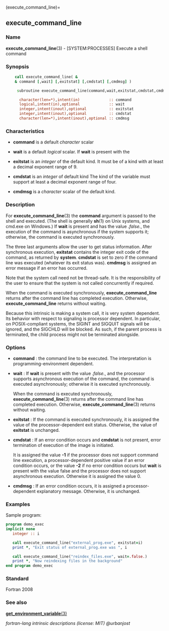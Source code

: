 (execute_command_line)=
## execute_command_line

### **Name**

**execute_command_line**(3) - \[SYSTEM:PROCESSES\] Execute a shell command

### **Synopsis**

```fortran
    call execute_command_line( &
    & command [,wait] [,exitstat] [,cmdstat] [,cmdmsg] )
```

```fortran
     subroutine execute_command_line(command,wait,exitstat,cmdstat,cmdmsg)

      character(len=*),intent(in)             :: command
      logical,intent(in),optional             :: wait
      integer,intent(inout),optional          :: exitstat
      integer,intent(inout),optional          :: cmdstat
      character(len=*),intent(inout),optional :: cmdmsg
```

### **Characteristics**

- **command** is a default _character_ scalar
- **wait** is a default _logical_ scalar. If **wait** is present with the
- **exitstat** is an _integer_ of the default kind.
  It must be of a kind with at least a decimal exponent range of 9.
- **cmdstat** is an _integer_ of default kind
  The kind of the variable must support at least a decimal exponent range of four.

- **cmdmsg** is a _character_ scalar of the default kind.

### **Description**

For **execute_command_line**(3) the **command** argument is passed
to the shell and executed. (The shell is generally **sh**(1) on Unix
systems, and cmd.exe on Windows.) If **wait** is present and has the
value _.false._, the execution of the command is asynchronous if the
system supports it; otherwise, the command is executed synchronously.

The three last arguments allow the user to get status information. After
synchronous execution, **exitstat** contains the integer exit code of
the command, as returned by **system**. **cmdstat** is set to zero if
the command line was executed (whatever its exit status was). **cmdmsg**
is assigned an error message if an error has occurred.

Note that the system call need not be thread-safe. It is the
responsibility of the user to ensure that the system is not called
concurrently if required.

When the command is executed synchronously, **execute_command_line**
returns after the command line has completed execution. Otherwise,
**execute_command_line** returns without waiting.

Because this intrinsic is making a system call, it is very system
dependent. Its behavior with respect to signaling is processor
dependent. In particular, on POSIX-compliant systems, the SIGINT and
SIGQUIT signals will be ignored, and the SIGCHLD will be blocked. As
such, if the parent process is terminated, the child process might
not be terminated alongside.

### **Options**

- **command**
  : the command line to be executed. The interpretation is
  programming-environment dependent.

- **wait**
  : If **wait** is present with the
  value _.false._, and the processor supports asynchronous execution of
  the command, the command is executed asynchronously; otherwise it is
  executed synchronously.

  When the command is executed synchronously, **execute_command_line**(3)
  returns after the command line has completed execution. Otherwise,
  **execute_command_line**(3) returns without waiting.

- **exitstat**
  : If the command is executed synchronously, it is assigned the value
  of the processor-dependent exit status. Otherwise, the value of
  **exitstat** is unchanged.

- **cmdstat**
  : If an error condition occurs and **cmdstat** is not present, error
  termination of execution of the image is initiated.

  It is assigned the value **-1** if the processor does not support
  command line execution, a processor-dependent positive value if an
  error condition occurs, or the value **-2** if no error condition
  occurs but **wait** is present with the value false and the processor
  does not support asynchronous execution. Otherwise it is assigned
  the value 0.

- **cmdmsg**
  : If an error condition occurs, it is assigned a processor-dependent
  explanatory message. Otherwise, it is unchanged.

### **Examples**

Sample program:

```fortran
program demo_exec
implicit none
   integer :: i

   call execute_command_line("external_prog.exe", exitstat=i)
   print *, "Exit status of external_prog.exe was ", i

   call execute_command_line("reindex_files.exe", wait=.false.)
   print *, "Now reindexing files in the background"
end program demo_exec
```

### **Standard**

Fortran 2008

### **See also**

[**get_environment_variable**(3)](#get_environment_variable)

_fortran-lang intrinsic descriptions (license: MIT) \@urbanjost_
